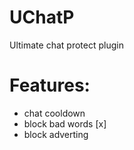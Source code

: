 # UChatP
Ultimate chat protect plugin

# Features:
* chat cooldown
* block bad words [x]
* block adverting
